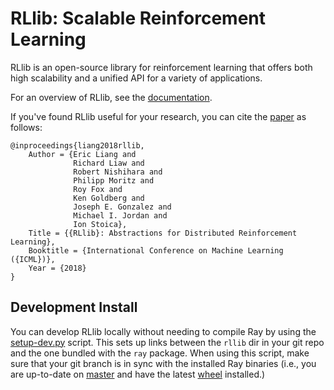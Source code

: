 RLlib: Scalable Reinforcement Learning
======================================

RLlib is an open-source library for reinforcement learning that offers both high scalability and a unified API for a variety of applications.

For an overview of RLlib, see the [documentation](http://docs.ray.io/en/latest/rllib.html).

If you've found RLlib useful for your research, you can cite the [paper](https://arxiv.org/abs/1712.09381) as follows:

```
@inproceedings{liang2018rllib,
    Author = {Eric Liang and
              Richard Liaw and
              Robert Nishihara and
              Philipp Moritz and
              Roy Fox and
              Ken Goldberg and
              Joseph E. Gonzalez and
              Michael I. Jordan and
              Ion Stoica},
    Title = {{RLlib}: Abstractions for Distributed Reinforcement Learning},
    Booktitle = {International Conference on Machine Learning ({ICML})},
    Year = {2018}
}
```

Development Install
-------------------

You can develop RLlib locally without needing to compile Ray by using the [setup-dev.py](https://github.com/ray-project/ray/blob/master/python/ray/setup-dev.py) script. This sets up links between the ``rllib`` dir in your git repo and the one bundled with the ``ray`` package. When using this script, make sure that your git branch is in sync with the installed Ray binaries (i.e., you are up-to-date on [master](https://github.com/ray-project/ray) and have the latest [wheel](https://docs.ray.io/en/latest/installation.html) installed.)
